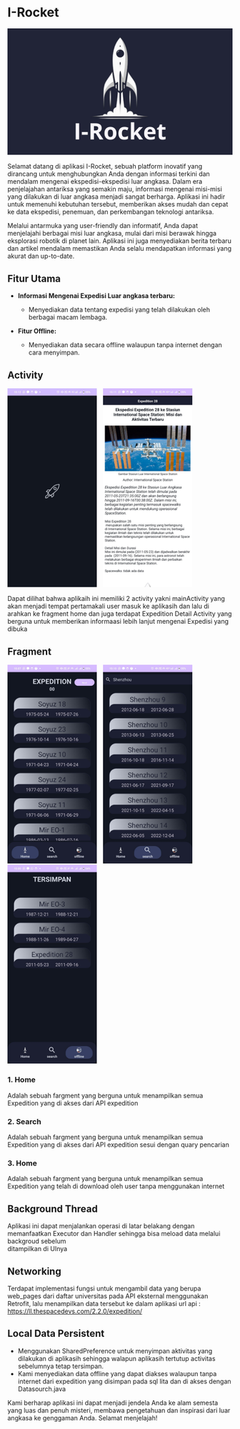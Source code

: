 # I-Rocket
<p align="center">
  <img src="UI_APK/logo.jpg" alt="I-Rocket Logo">
</p>
Selamat datang di aplikasi I-Rocket, sebuah platform inovatif yang dirancang untuk menghubungkan Anda dengan informasi terkini dan mendalam mengenai ekspedisi-ekspedisi luar angkasa. Dalam era penjelajahan antariksa yang semakin maju, informasi mengenai misi-misi yang dilakukan di luar angkasa menjadi sangat berharga. Aplikasi ini hadir untuk memenuhi kebutuhan tersebut, memberikan akses mudah dan cepat ke data ekspedisi, penemuan, dan perkembangan teknologi antariksa.

Melalui antarmuka yang user-friendly dan informatif, Anda dapat menjelajahi berbagai misi luar angkasa, mulai dari misi berawak hingga eksplorasi robotik di planet lain. Aplikasi ini juga menyediakan berita terbaru dan artikel mendalam memastikan Anda selalu mendapatkan informasi yang akurat dan up-to-date.

## Fitur Utama

- **Informasi Mengenai Expedisi Luar angkasa terbaru:**
  - Menyediakan data tentang expedisi yang telah dilakukan oleh berbagai macam lembaga.

- **Fitur Offline:**
  - Menyediakan data secara offline walaupun tanpa internet dengan cara menyimpan.
  
## Activity
<div style="text-align: start;">
    <img src="UI_APK/main.jpeg" alt="pic5" style="width: 200px; display: inline-block; margin-right: 10px;">
    <img src="UI_APK/Expedition_info.jpeg" alt="pic6" style="width: 200px; display: inline-block; margin-right: 10px;">
</div> 

Dapat dilihat bahwa aplikaih ini memiliki 2 activity yakni mainActivity yang akan menjadi tempat pertamakali user masuk ke aplikasih dan lalu di arahkan ke fragment home
dan juga terdapat Expedition Detail Activity yang berguna untuk memberikan informaasi lebih lanjut mengenai Expedisi yang dibuka 

## Fragment
<div style="text-align: start;">
    <img src="UI_APK/home.jpeg" alt="pic5" style="width: 200px; display: inline-block; margin-right: 10px;">
    <img src="UI_APK/search.jpeg" alt="pic6" style="width: 200px; display: inline-block; margin-right: 10px;">
    <img src="UI_APK/offline.jpeg" alt="pic6" style="width: 200px; display: inline-block; margin-right: 10px;">
</div> 

### 1. Home
Adalah sebuah fargment yang berguna untuk menampilkan semua Expedition yang di akses dari API expedition 
### 2. Search
Adalah sebuah fargment yang berguna untuk menampilkan semua Expedition yang di akses dari API expedition sesui dengan quary pencarian
### 3. Home
Adalah sebuah fargment yang berguna untuk menampilkan semua Expedition yang telah di download oleh user tanpa menggunakan internet  

## Background Thread
Aplikasi ini dapat menjalankan operasi di latar belakang dengan memanfaatkan Executor dan Handler sehingga bisa meload data melalui backgroud sebelum  
ditampilkan di UInya 

## Networking
Terdapat implementasi fungsi untuk mengambil data yang berupa web_pages dari daftar universitas pada API eksternal menggunakan Retrofit, lalu menampilkan data tersebut ke dalam aplikasi
url api : https://ll.thespacedevs.com/2.2.0/expedition/

## Local Data Persistent
  - Menggunakan SharedPreference untuk menyimpan aktivitas yang dilakukan di aplikasih sehingga walapun aplikasih tertutup activitas sebelumnya tetap tersimpan.
  - Kami menyediakan data offline yang dapat diakses walaupun tanpa internet dari expedition yang disimpan pada sql lita dan di akses dengan Datasourch.java
 

Kami berharap aplikasi ini dapat menjadi jendela Anda ke alam semesta yang luas dan penuh misteri, membawa pengetahuan dan inspirasi dari luar angkasa ke genggaman Anda. Selamat menjelajah!
